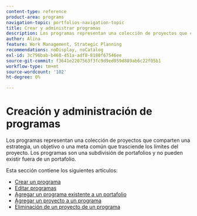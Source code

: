 ```yaml
---
content-type: reference
product-area: programs
navigation-topic: portfolios-navigation-topic
title: Crear y administrar programas
description: Los programas representan una colección de proyectos que comparten una estrategia, un objetivo o una meta común que trasciende los límites del proyecto. Los programas son una subdivisión de portafolios y no pueden existir fuera de un portafolio.
author: Alina
feature: Work Management, Strategic Planning
recommendations: noDisplay, noCatalog
exl-id: 3c796bab-b468-451a-adf8-8180f67546ee
source-git-commit: f3641e2207563f3fc9d9ed059d889ab6c22f05b1
workflow-type: tm+mt
source-wordcount: '102'
ht-degree: 0%

---
```


# Creación y administración de programas

Los programas representan una colección de proyectos que comparten una estrategia, un objetivo o una meta común que trasciende los límites del proyecto.
Los programas son una subdivisión de portafolios y no pueden existir fuera de un portafolio.

Esta sección contiene los siguientes artículos:

* [Crear un programa](../../../manage-work/portfolios/create-and-manage-programs/create-program.md)
* [Editar programas](../../../manage-work/portfolios/create-and-manage-programs/edit-programs.md)
* [Agregar un programa existente a un portafolio](../../../manage-work/portfolios/create-and-manage-programs/move-program.md)
* [Agregar un proyecto a un programa](../../../manage-work/portfolios/create-and-manage-programs/add-project-to-program.md)
* [Eliminación de un proyecto de un programa](../../../manage-work/portfolios/create-and-manage-programs/remove-project-from-program.md)
